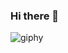 ### Hi there 👋
![giphy](https://user-images.githubusercontent.com/58719291/134490722-76e40211-59f2-40d2-a41b-d92e30d874fd.gif)

<!--

- 🔭 I’m currently studying on ...
- 🌱 I’m currently learning ...
- 📫 How to reach me:
  -> Facebook: facebook.com/nvhieu.4
  -> Gmail: 19521510@gm.uit.edu.vn
- 😄 Pronouns: ...
- ⚡ Fun fact: ...
-->
